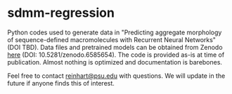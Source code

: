 # sdmm-regression

Python codes used to generate data in "Predicting aggregate morphology of sequence-defined macromolecules with Recurrent Neural Networks" (DOI TBD).
Data files and pretrained models can be obtained from Zenodo [here](https://doi.org/10.5281/zenodo.6585654) (DOI: 10.5281/zenodo.6585654).
The code is provided as-is at time of publication.
Almost nothing is optimized and documentation is barebones.

Feel free to contact reinhart@psu.edu with questions.
We will update in the future if anyone finds this of interest.

